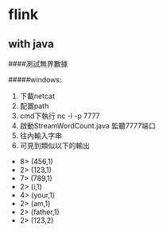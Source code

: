 # flink
## with java

####測試無界數據

#####windows: 
1. 下載netcat
2. 配置path
3. cmd下執行  nc -l -p 7777
4. 啟動StreamWordCount.java 監聽7777端口
5. 往內輸入字串
6. 可見到類似以下的輸出

* 8> (456,1)
* 2> (123,1)
* 7> (789,1)
* 2> (i,1)
* 4> (your,1)
* 2> (am,1)
* 2> (father,1)
* 2> (123,2)


